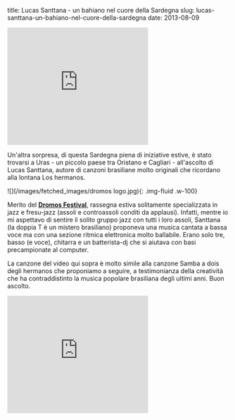 title: Lucas Santtana - un bahiano nel cuore della Sardegna
slug: lucas-santtana-un-bahiano-nel-cuore-della-sardegna
date: 2013-08-09


<div class="container-fluid iframe-container">
<iframe allowfullscreen="allowfullscreen" frameborder="0" height="266" mozallowfullscreen="mozallowfullscreen" src="https://www.youtube.com/embed/S--11avFoV4?feature=player_embedded" webkitallowfullscreen="webkitallowfullscreen" width="320"></iframe>
</div>


Un'altra sorpresa, di questa Sardegna piena di iniziative estive, è
stato trovarsi a Uras \- un piccolo paese tra Oristano e Cagliari \-
all'ascolto di Lucas Santtana, autore di canzoni brasiliane molto
originali che ricordano alla lontana Los hermanos.


![](/images/fetched_images/dromos logo.jpg){: .img-fluid .w-100}

Merito del [**Dromos
Festival**](https://www.facebook.com/dromosfestivalsardegna), rassegna
estiva solitamente specializzata in jazz e fresu\-jazz \(assoli e
controassoli conditi da applausi\). Infatti, mentre io mi aspettavo di
sentire il solito gruppo jazz con tutti i loro assoli, Santtana \(la
doppia T è un mistero brasiliano\) proponeva una musica cantata a
bassa voce ma con una sezione ritmica elettronica molto
ballabile. Erano solo tre, basso \(e voce\), chitarra e un
batterista\-dj che si aiutava con basi precampionate al computer.



La canzone del video qui sopra è molto simile alla canzone Samba a dois
degli hermanos che proponiamo a seguire, a testimonianza della
creatività che ha contraddistinto la musica popolare brasiliana degli
ultimi anni. Buon ascolto.

<div class="container-fluid iframe-container">
<iframe allowfullscreen="allowfullscreen" frameborder="0" height="266" mozallowfullscreen="mozallowfullscreen" src="https://www.youtube.com/embed/EHHT1yyGquQ?feature=player_embedded" webkitallowfullscreen="webkitallowfullscreen" width="320"></iframe>
</div>
